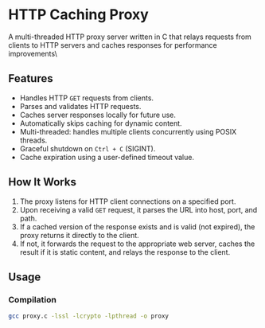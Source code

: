# HTTP Caching Proxy

A multi-threaded HTTP proxy server written in C that relays requests from clients to HTTP servers and caches responses for performance improvements\

## Features

- Handles HTTP `GET` requests from clients.
- Parses and validates HTTP requests.
- Caches server responses locally for future use.
- Automatically skips caching for dynamic content.
- Multi-threaded: handles multiple clients concurrently using POSIX threads.
- Graceful shutdown on `Ctrl + C` (SIGINT).
- Cache expiration using a user-defined timeout value.

## How It Works

1. The proxy listens for HTTP client connections on a specified port.
2. Upon receiving a valid `GET` request, it parses the URL into host, port, and path.
3. If a cached version of the response exists and is valid (not expired), the proxy returns it directly to the client.
4. If not, it forwards the request to the appropriate web server, caches the result if it is static content, and relays the response to the client.

## Usage

### Compilation

```bash
gcc proxy.c -lssl -lcrypto -lpthread -o proxy
